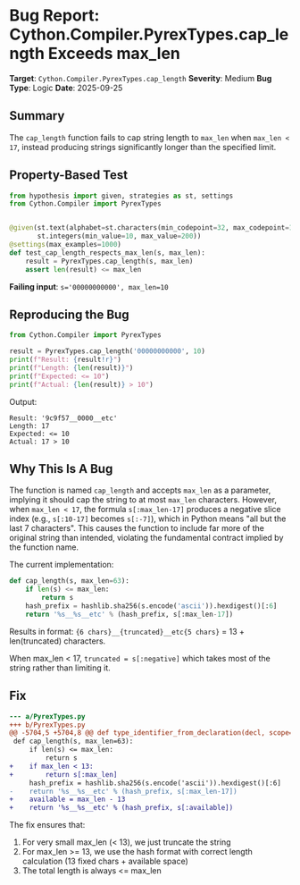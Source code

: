 # Bug Report: Cython.Compiler.PyrexTypes.cap_length Exceeds max_len

**Target**: `Cython.Compiler.PyrexTypes.cap_length`
**Severity**: Medium
**Bug Type**: Logic
**Date**: 2025-09-25

## Summary

The `cap_length` function fails to cap string length to `max_len` when `max_len < 17`, instead producing strings significantly longer than the specified limit.

## Property-Based Test

```python
from hypothesis import given, strategies as st, settings
from Cython.Compiler import PyrexTypes


@given(st.text(alphabet=st.characters(min_codepoint=32, max_codepoint=126)),
       st.integers(min_value=10, max_value=200))
@settings(max_examples=1000)
def test_cap_length_respects_max_len(s, max_len):
    result = PyrexTypes.cap_length(s, max_len)
    assert len(result) <= max_len
```

**Failing input**: `s='00000000000', max_len=10`

## Reproducing the Bug

```python
from Cython.Compiler import PyrexTypes

result = PyrexTypes.cap_length('00000000000', 10)
print(f"Result: {result!r}")
print(f"Length: {len(result)}")
print(f"Expected: <= 10")
print(f"Actual: {len(result)} > 10")
```

Output:
```
Result: '9c9f57__0000__etc'
Length: 17
Expected: <= 10
Actual: 17 > 10
```

## Why This Is A Bug

The function is named `cap_length` and accepts `max_len` as a parameter, implying it should cap the string to at most `max_len` characters. However, when `max_len < 17`, the formula `s[:max_len-17]` produces a negative slice index (e.g., `s[:10-17]` becomes `s[:-7]`), which in Python means "all but the last 7 characters". This causes the function to include far more of the original string than intended, violating the fundamental contract implied by the function name.

The current implementation:
```python
def cap_length(s, max_len=63):
    if len(s) <= max_len:
        return s
    hash_prefix = hashlib.sha256(s.encode('ascii')).hexdigest()[:6]
    return '%s__%s__etc' % (hash_prefix, s[:max_len-17])
```

Results in format: `{6 chars}__{truncated}__etc{5 chars}` = 13 + len(truncated) characters.

When max_len < 17, `truncated = s[:negative]` which takes most of the string rather than limiting it.

## Fix

```diff
--- a/PyrexTypes.py
+++ b/PyrexTypes.py
@@ -5704,5 +5704,8 @@ def type_identifier_from_declaration(decl, scope=None):
 def cap_length(s, max_len=63):
     if len(s) <= max_len:
         return s
+    if max_len < 13:
+        return s[:max_len]
     hash_prefix = hashlib.sha256(s.encode('ascii')).hexdigest()[:6]
-    return '%s__%s__etc' % (hash_prefix, s[:max_len-17])
+    available = max_len - 13
+    return '%s__%s__etc' % (hash_prefix, s[:available])
```

The fix ensures that:
1. For very small max_len (< 13), we just truncate the string
2. For max_len >= 13, we use the hash format with correct length calculation (13 fixed chars + available space)
3. The total length is always <= max_len